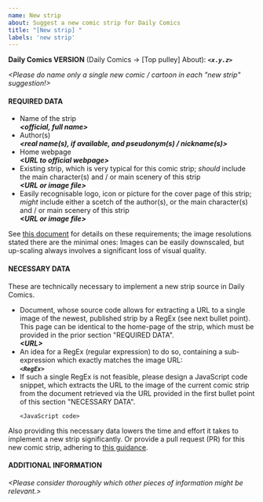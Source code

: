```yaml
---
name: New strip
about: Suggest a new comic strip for Daily Comics
title: "[New strip] "
labels: 'new strip'
---
```


**Daily Comics VERSION** (Daily Comics → [Top pulley] About): ***`<x.y.z>`***

*\<Please do name only a single new comic / cartoon in each "new strip" suggestion!\>*

#### REQUIRED DATA
- Name of the strip<br />
  ***\<official, full name\>***
- Author(s)<br />
  ***\<real name(s), if available, and pseudonym(s) / nickname(s)\>***
- Home webpage<br />
  ***\<URL to official webpage\>***
- Existing strip, which is very typical for this comic strip; *should* include the main character(s) and / or main scenery of this strip<br />
  ***\<URL or image file\>***
- Easily recognisable logo, icon or picture for the cover page of this
  strip; *might* include either a scetch of the author(s), or the main character(s) and / or main scenery of this strip<br />
  ***\<URL or image file\>***

See [this document](../../info/comic_addition.md) for details on these requirements; the image resolutions stated there are the minimal ones: Images can be easily downscaled, but up-scaling always involves a significant loss of visual quality.

#### NECESSARY DATA
These are technically necessary to implement a new strip source in Daily Comics.
- Document, whose source code allows for extracting a URL to a single image of the newest, published strip by a RegEx (see next bullet point).  This page can be identical to the home-page of the strip, which must be provided in the prior section "REQUIRED DATA".<br />
  ***\<URL\>***
- An idea for a RegEx (regular expression) to do so, containing a sub-expression which exactly matches the image URL:<br />
  ***`<RegEx>`***
- If such a single RegEx is not feasible, please design a JavaScript code snippet, which extracts the URL to the image of the current comic strip from the document retrieved via the URL provided in the first bullet point of this section "NECESSARY DATA".
  ```
  <JavaScript code>
  ```

Also providing this necessary data lowers the time and effort it takes to implement a new strip significantly.  Or provide a pull request (PR) for this new comic strip, adhering to [this guidance](../../info/comic_addition.md).

#### ADDITIONAL INFORMATION
*\<Please consider thoroughly which other pieces of information might be relevant.\>*

